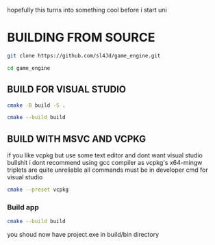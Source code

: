 hopefully this turns into something cool before i start uni

# BUILDING FROM SOURCE

```bash
git clone https://github.com/sl4Jd/game_engine.git
```
```bash
cd game_engine
```
## BUILD FOR VISUAL STUDIO
```bash
cmake -B build -S .
```
```bash
cmake --build build
```
## BUILD WITH MSVC AND VCPKG
if you like vcpkg but use some text editor and dont want visual studio bullshit
i dont recommend using gcc compiler as vcpkg's x64-mingw triplets are quite unreliable
all commands must be in developer cmd for visual studio
```bash
cmake --preset vcpkg
```
### Build app
```bash
cmake --build build
```
you shoud now have project.exe in build/bin directory
